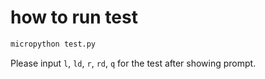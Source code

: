 # how to run test

```bash
micropython test.py
```

Please input `l`, `ld`, `r`, `rd`, `q` for the test after showing
prompt.
